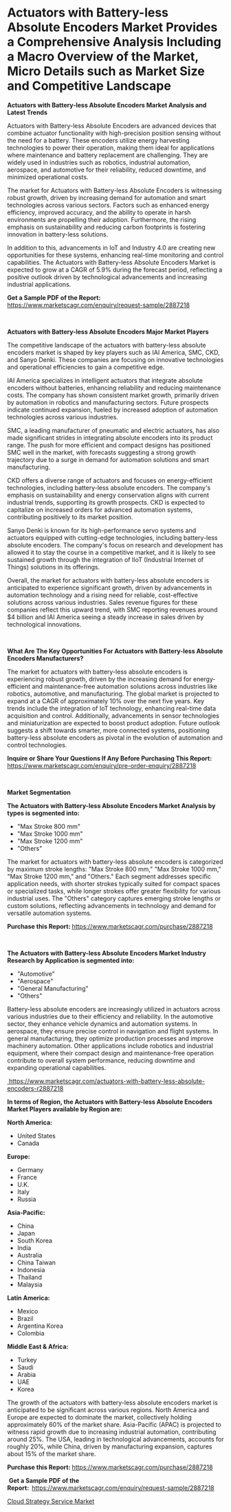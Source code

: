 <p><h1>Actuators with Battery-less Absolute Encoders Market Provides a Comprehensive Analysis Including a Macro Overview of the Market, Micro Details such as Market Size and Competitive Landscape</h1></p><p><strong>Actuators with Battery-less Absolute Encoders Market Analysis and Latest Trends</strong></p>
<p><p>Actuators with Battery-less Absolute Encoders are advanced devices that combine actuator functionality with high-precision position sensing without the need for a battery. These encoders utilize energy harvesting technologies to power their operation, making them ideal for applications where maintenance and battery replacement are challenging. They are widely used in industries such as robotics, industrial automation, aerospace, and automotive for their reliability, reduced downtime, and minimized operational costs.</p><p>The market for Actuators with Battery-less Absolute Encoders is witnessing robust growth, driven by increasing demand for automation and smart technologies across various sectors. Factors such as enhanced energy efficiency, improved accuracy, and the ability to operate in harsh environments are propelling their adoption. Furthermore, the rising emphasis on sustainability and reducing carbon footprints is fostering innovation in battery-less solutions.</p><p>In addition to this, advancements in IoT and Industry 4.0 are creating new opportunities for these systems, enhancing real-time monitoring and control capabilities. The Actuators with Battery-less Absolute Encoders Market is expected to grow at a CAGR of 5.9% during the forecast period, reflecting a positive outlook driven by technological advancements and increasing industrial applications.</p></p>
<p><strong>Get a Sample PDF of the Report:&nbsp;</strong> <a href="https://www.marketscagr.com/enquiry/request-sample/2887218?utm_campaign=1932&utm_medium=2&utm_source=Github&utm_content=ia&utm_term=14032025&utm_id=actuators-with-battery-less-absolute-encoders">https://www.marketscagr.com/enquiry/request-sample/2887218</a></p>
<p>&nbsp;</p>
<p><strong>Actuators with Battery-less Absolute Encoders Major Market Players</strong></p>
<p><p>The competitive landscape of the actuators with battery-less absolute encoders market is shaped by key players such as IAI America, SMC, CKD, and Sanyo Denki. These companies are focusing on innovative technologies and operational efficiencies to gain a competitive edge.</p><p>IAI America specializes in intelligent actuators that integrate absolute encoders without batteries, enhancing reliability and reducing maintenance costs. The company has shown consistent market growth, primarily driven by automation in robotics and manufacturing sectors. Future prospects indicate continued expansion, fueled by increased adoption of automation technologies across various industries.</p><p>SMC, a leading manufacturer of pneumatic and electric actuators, has also made significant strides in integrating absolute encoders into its product range. The push for more efficient and compact designs has positioned SMC well in the market, with forecasts suggesting a strong growth trajectory due to a surge in demand for automation solutions and smart manufacturing.</p><p>CKD offers a diverse range of actuators and focuses on energy-efficient technologies, including battery-less absolute encoders. The company's emphasis on sustainability and energy conservation aligns with current industrial trends, supporting its growth prospects. CKD is expected to capitalize on increased orders for advanced automation systems, contributing positively to its market position.</p><p>Sanyo Denki is known for its high-performance servo systems and actuators equipped with cutting-edge technologies, including battery-less absolute encoders. The company's focus on research and development has allowed it to stay the course in a competitive market, and it is likely to see sustained growth through the integration of IIoT (Industrial Internet of Things) solutions in its offerings.</p><p>Overall, the market for actuators with battery-less absolute encoders is anticipated to experience significant growth, driven by advancements in automation technology and a rising need for reliable, cost-effective solutions across various industries. Sales revenue figures for these companies reflect this upward trend, with SMC reporting revenues around $4 billion and IAI America seeing a steady increase in sales driven by technological innovations.</p></p>
<p>&nbsp;</p>
<p><strong>What Are The Key Opportunities For Actuators with Battery-less Absolute Encoders Manufacturers?</strong></p>
<p><p>The market for actuators with battery-less absolute encoders is experiencing robust growth, driven by the increasing demand for energy-efficient and maintenance-free automation solutions across industries like robotics, automotive, and manufacturing. The global market is projected to expand at a CAGR of approximately 10% over the next five years. Key trends include the integration of IoT technology, enhancing real-time data acquisition and control. Additionally, advancements in sensor technologies and miniaturization are expected to boost product adoption. Future outlook suggests a shift towards smarter, more connected systems, positioning battery-less absolute encoders as pivotal in the evolution of automation and control technologies.</p></p>
<p><strong>Inquire or Share Your Questions If Any Before Purchasing This Report:</strong> <a href="https://www.marketscagr.com/enquiry/pre-order-enquiry/2887218?utm_campaign=1932&utm_medium=2&utm_source=Github&utm_content=ia&utm_term=14032025&utm_id=actuators-with-battery-less-absolute-encoders">https://www.marketscagr.com/enquiry/pre-order-enquiry/2887218</a></p>
<p>&nbsp;</p>
<p><strong>Market Segmentation</strong></p>
<p><strong>The Actuators with Battery-less Absolute Encoders Market Analysis by types is segmented into:</strong></p>
<p><ul><li>"Max Stroke 800 mm"</li><li>"Max Stroke 1000 mm"</li><li>"Max Stroke 1200 mm"</li><li>"Others"</li></ul></p>
<p><p>The market for actuators with battery-less absolute encoders is categorized by maximum stroke lengths: "Max Stroke 800 mm," "Max Stroke 1000 mm," "Max Stroke 1200 mm," and "Others." Each segment addresses specific application needs, with shorter strokes typically suited for compact spaces or specialized tasks, while longer strokes offer greater flexibility for various industrial uses. The "Others" category captures emerging stroke lengths or custom solutions, reflecting advancements in technology and demand for versatile automation systems.</p></p>
<p><strong>Purchase this Report:&nbsp;</strong><a href="https://www.marketscagr.com/purchase/2887218?utm_campaign=1932&utm_medium=2&utm_source=Github&utm_content=ia&utm_term=14032025&utm_id=actuators-with-battery-less-absolute-encoders">https://www.marketscagr.com/purchase/2887218</a></p>
<p>&nbsp;</p>
<p><strong>The Actuators with Battery-less Absolute Encoders Market Industry Research by Application is segmented into:</strong></p>
<p><ul><li>"Automotive"</li><li>"Aerospace"</li><li>"General Manufacturing"</li><li>"Others"</li></ul></p>
<p><p>Battery-less absolute encoders are increasingly utilized in actuators across various industries due to their efficiency and reliability. In the automotive sector, they enhance vehicle dynamics and automation systems. In aerospace, they ensure precise control in navigation and flight systems. In general manufacturing, they optimize production processes and improve machinery automation. Other applications include robotics and industrial equipment, where their compact design and maintenance-free operation contribute to overall system performance, reducing downtime and expanding operational capabilities.</p></p>
<p><a href="https://www.marketscagr.com/actuators-with-battery-less-absolute-encoders-r2887218?utm_campaign=1932&utm_medium=2&utm_source=Github&utm_content=ia&utm_term=14032025&utm_id=actuators-with-battery-less-absolute-encoders">&nbsp;https://www.marketscagr.com/actuators-with-battery-less-absolute-encoders-r2887218</a></p>
<p><strong>In terms of Region, the Actuators with Battery-less Absolute Encoders Market Players available by Region are:</strong></p>
<p>
    <p> <strong> North America: </strong>
        <ul>
            <li>United States</li>
            <li>Canada</li>
        </ul>
        </p> 
    <p> <strong> Europe: </strong>
        <ul>
            <li>Germany</li>
            <li>France</li>
            <li>U.K.</li>
            <li>Italy</li>
            <li>Russia</li>
        </ul>
        </p> 
    <p> <strong> Asia-Pacific: </strong>
        <ul>
            <li>China</li>
            <li>Japan</li>
            <li>South Korea</li>
            <li>India</li>
            <li>Australia</li>
            <li>China Taiwan</li>
            <li>Indonesia</li>
            <li>Thailand</li>
            <li>Malaysia</li>
        </ul>
        </p> 
    <p> <strong> Latin America: </strong>
        <ul>
            <li>Mexico</li>
            <li>Brazil</li>
            <li>Argentina Korea</li>
            <li>Colombia</li>
        </ul>
        </p> 
    <p> <strong> Middle East & Africa: </strong>
        <ul>
            <li>Turkey</li>
            <li>Saudi</li>
            <li>Arabia</li>
            <li>UAE</li>
            <li>Korea</li>
        </ul>
    </p>
    </p>
<p><p>The growth of the actuators with battery-less absolute encoders market is anticipated to be significant across various regions. North America and Europe are expected to dominate the market, collectively holding approximately 60% of the market share. Asia-Pacific (APAC) is projected to witness rapid growth due to increasing industrial automation, contributing around 25%. The USA, leading in technological advancements, accounts for roughly 20%, while China, driven by manufacturing expansion, captures about 15% of the market share.</p></p>
<p><strong>Purchase this Report: </strong><a href="https://www.marketscagr.com/purchase/2887218?utm_campaign=1932&utm_medium=2&utm_source=Github&utm_content=ia&utm_term=14032025&utm_id=actuators-with-battery-less-absolute-encoders">https://www.marketscagr.com/purchase/2887218</a></p>
<p>&nbsp;<strong>Get a Sample PDF of the Report:&nbsp;&nbsp;</strong><a href="https://www.marketscagr.com/enquiry/request-sample/2887218?utm_campaign=1932&utm_medium=2&utm_source=Github&utm_content=ia&utm_term=14032025&utm_id=actuators-with-battery-less-absolute-encoders">https://www.marketscagr.com/enquiry/request-sample/2887218</a></p>
<p><strong></strong></p>
<p><p><a href="https://github.com/luckyshygirl/Market-Research-Report-List-7/blob/main/cloud-strategy-service-market.md?utm_campaign=1932&utm_medium=2&utm_source=Github&utm_content=ia&utm_term=14032025&utm_id=actuators-with-battery-less-absolute-encoders">Cloud Strategy Service Market</a></p></p>